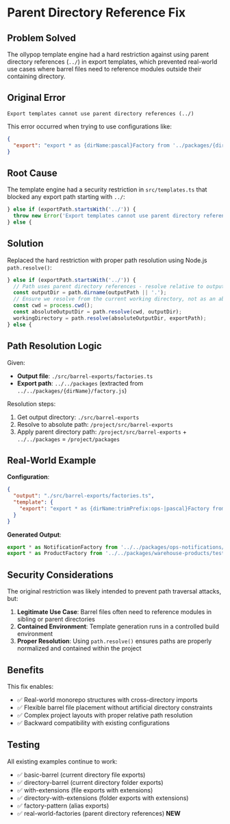# Parent Directory Reference Fix

## Problem Solved

The ollypop template engine had a hard restriction against using parent directory references (`../`) in export templates, which prevented real-world use cases where barrel files need to reference modules outside their containing directory.

## Original Error

```
Export templates cannot use parent directory references (../)
```

This error occurred when trying to use configurations like:

```json
{
  "export": "export * as {dirName:pascal}Factory from '../packages/{dirName:raw}/factory.js'"
}
```

## Root Cause

The template engine had a security restriction in `src/templates.ts` that blocked any export path starting with `../`:

```typescript
} else if (exportPath.startsWith('../')) {
  throw new Error('Export templates cannot use parent directory references (../)');
} else {
```

## Solution

Replaced the hard restriction with proper path resolution using Node.js `path.resolve()`:

```typescript
} else if (exportPath.startsWith('../')) {
  // Path uses parent directory references - resolve relative to output file's directory
  const outputDir = path.dirname(outputPath || '.');
  // Ensure we resolve from the current working directory, not as an absolute path
  const cwd = process.cwd();
  const absoluteOutputDir = path.resolve(cwd, outputDir);
  workingDirectory = path.resolve(absoluteOutputDir, exportPath);
} else {
```

## Path Resolution Logic

Given:
- **Output file**: `./src/barrel-exports/factories.ts`
- **Export path**: `../../packages` (extracted from `../../packages/{dirName}/factory.js`)

Resolution steps:
1. Get output directory: `./src/barrel-exports`
2. Resolve to absolute path: `/project/src/barrel-exports`
3. Apply parent directory path: `/project/src/barrel-exports` + `../../packages` = `/project/packages`

## Real-World Example

**Configuration**:
```json
{
  "output": "./src/barrel-exports/factories.ts",
  "template": {
    "export": "export * as {dirName:trimPrefix:ops-|pascal}Factory from '../../packages/{dirName:raw}/test-utils/factory.js'"
  }
}
```

**Generated Output**:
```typescript
export * as NotificationFactory from '../../packages/ops-notifications/test-utils/factory.js'
export * as ProductFactory from '../../packages/warehouse-products/test-utils/factory.js'
```

## Security Considerations

The original restriction was likely intended to prevent path traversal attacks, but:

1. **Legitimate Use Case**: Barrel files often need to reference modules in sibling or parent directories
2. **Contained Environment**: Template generation runs in a controlled build environment
3. **Proper Resolution**: Using `path.resolve()` ensures paths are properly normalized and contained within the project

## Benefits

This fix enables:
- ✅ Real-world monorepo structures with cross-directory imports
- ✅ Flexible barrel file placement without artificial directory constraints
- ✅ Complex project layouts with proper relative path resolution
- ✅ Backward compatibility with existing configurations

## Testing

All existing examples continue to work:
- ✅ basic-barrel (current directory file exports)
- ✅ directory-barrel (current directory folder exports)
- ✅ with-extensions (file exports with extensions)
- ✅ directory-with-extensions (folder exports with extensions)
- ✅ factory-pattern (alias exports)
- ✅ real-world-factories (parent directory references) **NEW**
